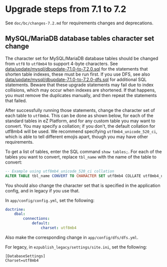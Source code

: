 # Upgrade steps from 7.1 to 7.2

See `doc/bc/changes-7.2.md` for requirements changes and deprecations.

## MySQL/MariaDB database tables character set change

The character set for MySQL/MariaDB database tables should be changed from `utf8` to `utf8mb4` to support 4-byte characters. See [data/update/mysql/dbupdate-7.1.0-to-7.2.0.sql](/data/update/mysql/dbupdate-7.1.0-to-7.2.0.sql) for the statements that shorten table indexes, these must be run first. If you use DFS, see also [data/update/mysql/dbupdate-7.1.0-to-7.2.0-dfs.sql](/data/update/mysql/dbupdate-7.1.0-to-7.2.0-dfs.sql) for additional SQL statements. Beware that these upgrade statements may fail due to index collisions, which may occur when indexes are shortened. If that happens, you must remove the duplicates manually, and then repeat the statements that failed.

After successfully running those statements, change the character set of each table to `utf8mb4`. This can be done as shown below, for each of the standard tables in eZ Platform, and for any custom table you may want to convert. You may specify a collation; if you don't, the default collation for utf8mb4 will be used. We recommend specifying `utf8mb4_unicode_520_ci`, which is able to tell different emojis apart, though you may have other requirements.

To get a list of tables, enter the SQL command `show tables;`. For each of the tables you want to convert, replace `tbl_name` with the name of the table to convert:
```sql
-- Example using utf8mb4_unicode_520_ci collation
ALTER TABLE tbl_name CONVERT TO CHARACTER SET utf8mb4 COLLATE utf8mb4_unicode_520_ci;
```

You should also change the character set that is specified in the application config, and in legacy if you use that.

In `app/config/config.yml`, set the following:
```yml
doctrine:
    dbal:
        connections:
            default:
                charset: utf8mb4
```
Also make the corresponding change in `app/config/dfs/dfs.yml`.

For legacy, in `ezpublish_legacy/settings/site.ini`, set the following:
```
[DatabaseSettings]
Charset=utf8mb4
```

